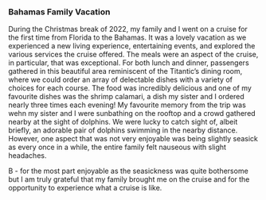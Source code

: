 ### Bahamas Family Vacation

During the Christmas break of 2022, my family and I went on a cruise for the first time from Florida to the Bahamas. It was a lovely vacation as we experienced a new living experience, entertaining events, and explored the various services the cruise offered. The meals were an aspect of the cruise, in particular, that was exceptional. For both lunch and dinner, passengers gathered in this beautiful area reminiscent of the Titantic’s dining room, where we could order an array of delectable dishes with a variety of choices for each course. The food was incredibly delicious and one of my favourite dishes was the shrimp calamari, a dish my sister and I ordered nearly three times each evening! My favourite memory from the trip was wehn my sister and I were sunbathing on the rooftop and a crowd gathered nearby at the sight of dolphins. We were lucky to catch sight of, albeit briefly, an adorable pair of dolphins swimming in the nearby distance. However, one aspect that was not very enjoyable was being slightly seasick as every once in a while, the entire family felt nauseous with slight headaches. 

B - for the most part enjoyable as the seasickness was quite bothersome but I am truly grateful that my family brought me on the cruise and for the opportunity to experience what a cruise is like. 
